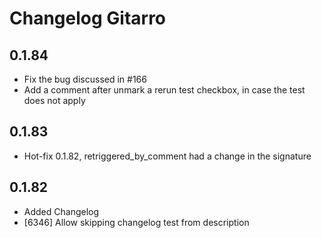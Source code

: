 # Changelog Gitarro

## 0.1.84

- Fix the bug discussed in #166
- Add a comment after unmark a rerun test checkbox, in case the test does not apply

## 0.1.83

- Hot-fix 0.1.82, retriggered_by_comment had a change in the signature

## 0.1.82

- Added Changelog
- [6346] Allow skipping changelog test from description

